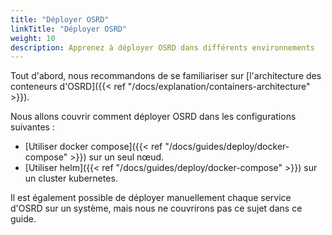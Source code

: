 ```yaml
---
title: "Déployer OSRD"
linkTitle: "Déployer OSRD"
weight: 10
description: Apprenez à déployer OSRD dans différents environnements
---
```


Tout d'abord, nous recommandons de se familiariser sur [l'architecture des conteneurs d'OSRD]({{< ref "/docs/explanation/containers-architecture" >}}).

Nous allons couvrir comment déployer OSRD dans les configurations suivantes :

- [Utiliser docker compose]({{< ref "/docs/guides/deploy/docker-compose" >}}) sur un seul nœud.
- [Utiliser helm]({{< ref "/docs/guides/deploy/docker-compose" >}}) sur un cluster kubernetes.

Il est également possible de déployer manuellement chaque service d'OSRD sur un système, mais nous ne couvrirons pas ce sujet dans ce guide.